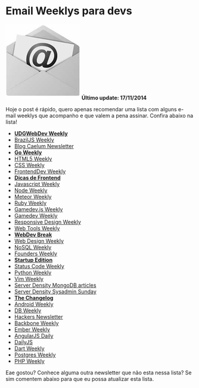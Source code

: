 # Email Weeklys para devs

![Email Weeklys para devs](../images/email-weeklys.jpg "Email Weeklys para devs") **Último update: 17/11/2014**

Hoje o post é rápido, quero apenas recomendar uma lista com alguns e-mail weeklys que acompanho e que valem a pena assinar. Confira abaixo na lista!

*   **[UDGWebDev Weekly](http://udgwebdev.com/newsletter "UDGWebDev Weekly")**
*   [BrazilJS Weekly](http://braziljs.org "BrazilJS Weekly")
*   [Blog Caelum Newsletter](http://www.caelum.com.br/newsletter "Blog Caelum Newsletter")
*   **[Go Weekly](http://golangweekly.com "Go Weekly")**
*   [HTML5 Weekly](http://html5weekly.com "HTML5 Weekly")
*   [CSS Weekly](http://css-weekly.com "CSS Weekly")
*   [FrontendDev Weekly](http://frontenddevweekly.com "FrontendDev Weekly")
*   **[Dicas de Frontend](http://dicasdefrontend.com.br "Dicas de Frontend")**
*   [Javascript Weekly](http://javascriptweekly.com "Javascript Weekly")
*   [Node Weekly](http://nodeweekly.com "Node Weekly")
*   [Meteor Weekly](http://meteorhacks.com/meteor-weekly "Meteor Weekly")
*   [Ruby Weekly](http://rubyweekly.com "Ruby Weekly")
*   [Gamedev.js Weekly](http://weekly.gamedevjs.com "Gamedev.js Weekly")
*   [Gamedev Weekly](http://gamedevweekly.com "Gamedev Weekly")
*   [Responsive Design Weekly](http://responsivedesignweekly.com "Responsive Design Weekly")
*   [Web Tools Weekly](http://webtoolsweekly.com "Web Tools Weekly")
*   **[WebDev Break](http://www.webdevbreak.com/ "WebDev Break")**
*   [Web Design Weekly](http://web-design-weekly.com "Web Design Weekly")
*   [NoSQL Weekly](http://www.nosqlweekly.com "NoSQL Weekly")
*   [Founders Weekly](http://www.founderweekly.com "Founders Weekly")
*   **[Startup Edition](http://startupedition.com/ "Startup Edition")**
*   [Status Code Weekly](http://statuscode.org "Status Code Weekly")
*   [Python Weekly](http://www.pythonweekly.com "Python Weekly")
*   [Vim Weekly](http://www.vimweekly.com "Vim Weekly")
*   [Server Density MongoDB articles](https://blog.serverdensity.com/mongodb "Server Density MongoDB articles")
*   [Server Density Sysadmin Sunday](https://blog.serverdensity.com/sysadmin-sunday-170/#subscribe "Server Density Sysadmin Sunday")
*   **[The Changelog](http://thechangelog.com/ "The Changelog")**
*   [Android Weekly](http://androidweekly.net "Android Weekly")
*   [DB Weekly](http://dbweekly.com/ "DB Weekly")
*   [Hackers Newsletter](http://www.hackernewsletter.com/ "Hackers Newsletter")
*   [Backbone Weekly](http://backboneweekly.com/ "Backbone Weekly")
*   [Ember Weekly](http://emberweekly.com/ "Ember Weekly")
*   [AngularJS Daily](http://www.angularjsdaily.com/ "AngularJS Daily")
*   [DailyJS](http://dailyjs.com/ "DailyJS")
*   [Dart Weekly](http://dartweekly.com/ "Dart Weekly")
*   [Postgres Weekly](http://postgresweekly.com/ "Postgres Weekly")
*   [PHP Weekly](http://www.phpweekly.com/ "PHP Weekly")

Eae gostou? Conhece alguma outra newsletter que não esta nessa lista? Se sim comentem abaixo para que eu possa atualizar esta lista.